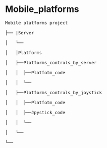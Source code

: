 # Mobile_platforms

<pre>
Mobile platforms project <br />
├── |Server <br />
│   └── <br />
│   │Platforms <br />
│   ├──Platforms_controls_by_server <br />
│   │  ├──Platfotm_code <br />
│   │  └── <br />
│   ├──Platforms_controls_by_joystick <br />
│   │  ├──Platfotm_code <br />
│   │  ├──Jpystick_code <br />
│   │  └── <br />
│   └── <br />
└── <br />
</pre>

 
 
